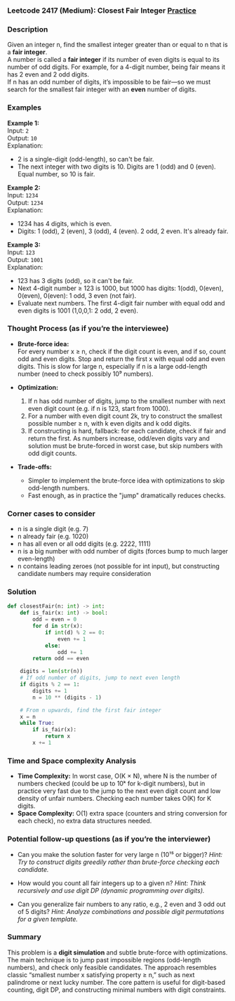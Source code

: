 ### Leetcode 2417 (Medium): Closest Fair Integer [Practice](https://leetcode.com/problems/closest-fair-integer)

### Description  
Given an integer n, find the smallest integer greater than or equal to n that is a **fair integer**.  
A number is called a **fair integer** if its number of even digits is equal to its number of odd digits. For example, for a 4-digit number, being fair means it has 2 even and 2 odd digits.  
If n has an odd number of digits, it’s impossible to be fair—so we must search for the smallest fair integer with an **even** number of digits.

### Examples  

**Example 1:**  
Input: `2`  
Output: `10`  
Explanation:  
- 2 is a single-digit (odd-length), so can't be fair.
- The next integer with two digits is 10. Digits are 1 (odd) and 0 (even). Equal number, so 10 is fair.

**Example 2:**  
Input: `1234`  
Output: `1234`  
Explanation:  
- 1234 has 4 digits, which is even.
- Digits: 1 (odd), 2 (even), 3 (odd), 4 (even). 2 odd, 2 even. It's already fair.

**Example 3:**  
Input: `123`  
Output: `1001`  
Explanation:  
- 123 has 3 digits (odd), so it can't be fair.  
- Next 4-digit number ≥ 123 is 1000, but 1000 has digits: 1(odd), 0(even), 0(even), 0(even): 1 odd, 3 even (not fair).
- Evaluate next numbers. The first 4-digit fair number with equal odd and even digits is 1001 (1,0,0,1: 2 odd, 2 even).

### Thought Process (as if you’re the interviewee)  

- **Brute-force idea:**  
  For every number x ≥ n, check if the digit count is even, and if so, count odd and even digits. Stop and return the first x with equal odd and even digits. This is slow for large n, especially if n is a large odd-length number (need to check possibly 10⁹ numbers).

- **Optimization:**  
  1. If n has odd number of digits, jump to the smallest number with next even digit count (e.g. if n is 123, start from 1000).
  2. For a number with even digit count 2k, try to construct the smallest possible number ≥ n, with k even digits and k odd digits.
  3. If constructing is hard, fallback: for each candidate, check if fair and return the first. As numbers increase, odd/even digits vary and solution must be brute-forced in worst case, but skip numbers with odd digit counts.

- **Trade-offs:**  
  - Simpler to implement the brute-force idea with optimizations to skip odd-length numbers.
  - Fast enough, as in practice the "jump" dramatically reduces checks.

### Corner cases to consider  
- n is a single digit (e.g. 7)
- n already fair (e.g. 1020)
- n has all even or all odd digits (e.g. 2222, 1111)
- n is a big number with odd number of digits (forces bump to much larger even-length)
- n contains leading zeroes (not possible for int input), but constructing candidate numbers may require consideration

### Solution

```python
def closestFair(n: int) -> int:
    def is_fair(x: int) -> bool:
        odd = even = 0
        for d in str(x):
            if int(d) % 2 == 0:
                even += 1
            else:
                odd += 1
        return odd == even

    digits = len(str(n))
    # If odd number of digits, jump to next even length
    if digits % 2 == 1:
        digits += 1
        n = 10 ** (digits - 1)

    # From n upwards, find the first fair integer
    x = n
    while True:
        if is_fair(x):
            return x
        x += 1
```

### Time and Space complexity Analysis  

- **Time Complexity:** In worst case, O(K × N), where N is the number of numbers checked (could be up to 10ᵏ for k-digit numbers), but in practice very fast due to the jump to the next even digit count and low density of unfair numbers. Checking each number takes O(K) for K digits.
- **Space Complexity:** O(1) extra space (counters and string conversion for each check), no extra data structures needed.

### Potential follow-up questions (as if you’re the interviewer)  

- Can you make the solution faster for very large n (10¹⁵ or bigger)?
  *Hint: Try to construct digits greedily rather than brute-force checking each candidate.*

- How would you count all fair integers up to a given n?
  *Hint: Think recursively and use digit DP (dynamic programming over digits).*

- Can you generalize fair numbers to any ratio, e.g., 2 even and 3 odd out of 5 digits?
  *Hint: Analyze combinations and possible digit permutations for a given template.*

### Summary
This problem is a **digit simulation** and subtle brute-force with optimizations. The main technique is to jump past impossible regions (odd-length numbers), and check only feasible candidates. The approach resembles classic “smallest number x satisfying property ≥ n,” such as next palindrome or next lucky number. The core pattern is useful for digit-based counting, digit DP, and constructing minimal numbers with digit constraints.